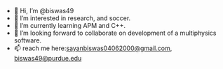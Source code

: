 - 👋 Hi, I’m @biswas49
- 👀 I’m interested in research, and soccer.
- 🌱 I’m currently learning APM and C++.
- 💞️ I’m looking forward to collaborate on development of a multiphysics software.
- 📫 reach me here:sayanbiswas04062000@gmail.com, biswas49@purdue.edu

<!---
biswas49/biswas49 is a ✨ special ✨ repository because its `README.md` (this file) appears on your GitHub profile.
You can click the Preview link to take a look at your changes.
--->
